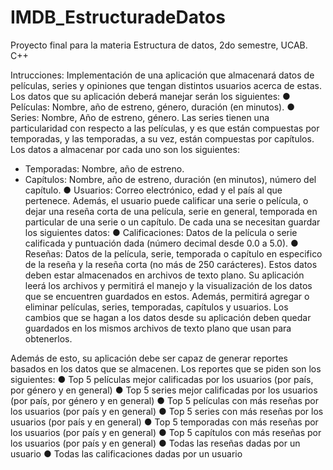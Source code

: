 # IMDB_EstructuradeDatos
Proyecto final para la materia Estructura de datos, 2do semestre, UCAB. C++

Intrucciones:
Implementación de una aplicación que almacenará datos de películas, series y opiniones que tengan
distintos usuarios acerca de estas.
Los datos que su aplicación deberá manejar serán los siguientes:
● Películas: Nombre, año de estreno, género, duración (en minutos).
● Series: Nombre, Año de estreno, género. Las series tienen una particularidad con
respecto a las películas, y es que están compuestas por temporadas, y las
temporadas, a su vez, están compuestas por capítulos. Los datos a almacenar por
cada uno son los siguientes:
- Temporadas: Nombre, año de estreno.
- Capítulos: Nombre, año de estreno, duración (en minutos), número del
capítulo.
● Usuarios: Correo electrónico, edad y el país al que pertenece. Además, el usuario
puede calificar una serie o película, o dejar una reseña corta de una película, serie
en general, temporada en particular de una serie o un capítulo. De cada una se
necesitan guardar los siguientes datos:
● Calificaciones: Datos de la película o serie calificada y puntuación dada
(número decimal desde 0.0 a 5.0).
● Reseñas: Datos de la película, serie, temporada o capítulo en especifico de
la reseña y la reseña corta (no más de 250 carácteres).
Estos datos deben estar almacenados en archivos de texto plano. Su aplicación
leerá los archivos y permitirá el manejo y la visualización de los datos que se encuentren
guardados en estos. Además, permitirá agregar o eliminar películas, series, temporadas,
capítulos y usuarios. Los cambios que se hagan a los datos desde su aplicación deben
quedar guardados en los mismos archivos de texto plano que usan para obtenerlos.

Además de esto, su aplicación debe ser capaz de generar reportes basados en los
datos que se almacenen. Los reportes que se piden son los siguientes:
● Top 5 películas mejor calificadas por los usuarios (por país, por género y en general)
● Top 5 series mejor calificadas por los usuarios (por país, por género y en general)
● Top 5 películas con más reseñas por los usuarios (por país y en general)
● Top 5 series con más reseñas por los usuarios (por país y en general)
● Top 5 temporadas con más reseñas por los usuarios (por país y en general)
● Top 5 capítulos con más reseñas por los usuarios (por país y en general)
● Todas las reseñas dadas por un usuario
● Todas las calificaciones dadas por un usuario
